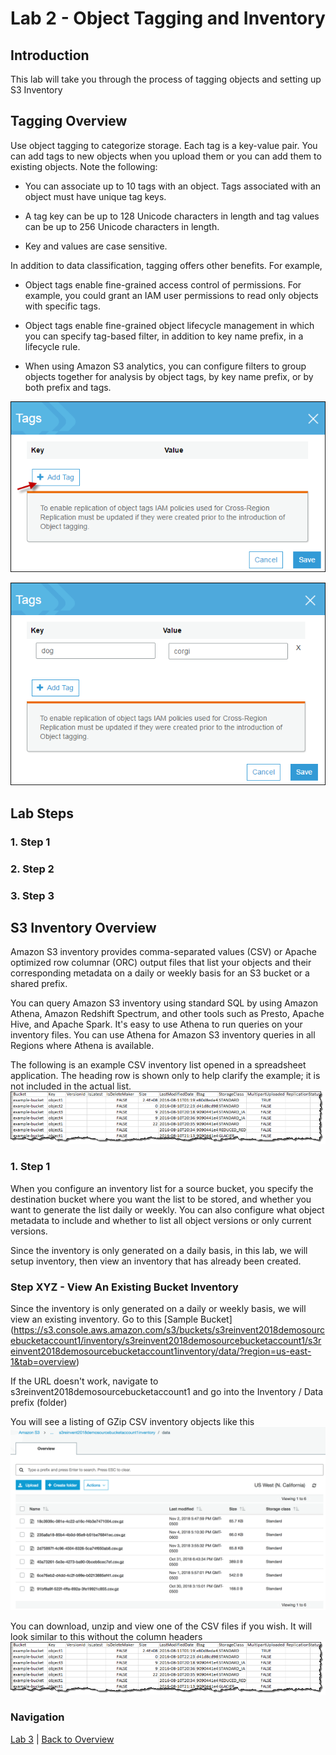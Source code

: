 # Lab 2 - Object Tagging and Inventory

## Introduction
This lab will take you through the process of tagging objects and setting up S3 Inventory

## Tagging Overview
Use object tagging to categorize storage. Each tag is a key-value pair.
You can add tags to new objects when you upload them or you can add them to existing objects. Note the following:

* You can associate up to 10 tags with an object. Tags associated with an object must have unique tag keys.

* A tag key can be up to 128 Unicode characters in length and tag values can be up to 256 Unicode characters in length.

* Key and values are case sensitive.

In addition to data classification, tagging offers other benefits. For example,

* Object tags enable fine-grained access control of permissions. For example, you could grant an IAM user permissions to read only objects with specific tags.

* Object tags enable fine-grained object lifecycle management in which you can specify tag-based filter, in addition to key name prefix, in a lifecycle rule.

* When using Amazon S3 analytics, you can configure filters to group objects together for analysis by object tags, by key name prefix, or by both prefix and tags.

![Add Tag](/images/2-object-tags.png)

![Key Value Pairs](/images/2-enter-object-tags.png)

## Lab Steps 

### 1. Step 1

### 2. Step 2 

### 3. Step 3

## S3 Inventory Overview
Amazon S3 inventory provides comma-separated values (CSV) or Apache optimized row columnar (ORC) output files that list your objects and their corresponding metadata on a daily or weekly basis for an S3 bucket or a shared prefix.

You can query Amazon S3 inventory using standard SQL by using Amazon Athena, Amazon Redshift Spectrum, and other tools such as Presto, Apache Hive, and Apache Spark. It's easy to use Athena to run queries on your inventory files. You can use Athena for Amazon S3 inventory queries in all Regions where Athena is available.

The following is an example CSV inventory list opened in a spreadsheet application. The heading row is shown only to help clarify the example; it is not included in the actual list.
![Inventory CSV](/images/2-inventory-list.png)

### 1. Step 1
When you configure an inventory list for a source bucket, you specify the destination bucket where you want the list to be stored, and whether you want to generate the list daily or weekly. You can also configure what object metadata to include and whether to list all object versions or only current versions.

Since the inventory is only generated on a daily basis, in this lab, we will setup inventory, then view an inventory that has already been created.

### Step XYZ - View An Existing Bucket Inventory
Since the inventory is only generated on a daily or weekly basis, we will view an existing inventory.
Go to this [Sample Bucket] (https://s3.console.aws.amazon.com/s3/buckets/s3reinvent2018demosourcebucketaccount1/inventory/s3reinvent2018demosourcebucketaccount1/s3reinvent2018demosourcebucketaccount1inventory/data/?region=us-east-1&tab=overview) 

If the URL doesn't work, navigate to s3reinvent2018demosourcebucketaccount1 and go into the Inventory / Data prefix (folder)

You will see a listing of GZip CSV inventory objects like this
![Inventory CSV](/images/2-inventory-csv.png)

You can download, unzip and view one of the CSV files if you wish.
It will look similar to this without the column headers
![Inventory CSV](/images/2-inventory-list.png)

### Navigation
[Lab 3](../lab3/README.md) | 
[Back to Overview](../README.md)
